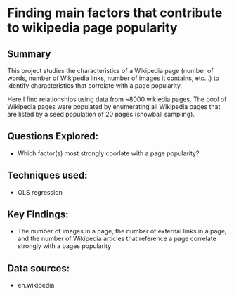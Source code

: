 # Finding main factors that contribute to wikipedia page popularity
## Summary
This project studies the characteristics of a Wikipedia page (number of words, number of Wikipedia links, number of images it contains, etc...) to identify characteristics that correlate with a page popularity.

Here I find relationships using data from ~8000 wikiedia pages. The pool of Wikipedia pages were populated by enumerating all Wikipedia pages that are listed by a seed population of 20 pages (snowball sampling).

## Questions Explored:
- Which factor(s) most strongly coorlate with a page popularity?

## Techniques used:
- OLS regression

## Key Findings:
- The number of images in a page, the number of external links in a page, and the number of Wikipedia articles that reference a page correlate strongly with a pages popularity

## Data sources:
- en.wikipedia


